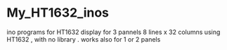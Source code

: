 # My_HT1632_inos
ino programs for HT1632 display for 3 pannels 8 lines x 32 columns using HT1632  , with no library . works  also for 1 or 2 panels 
